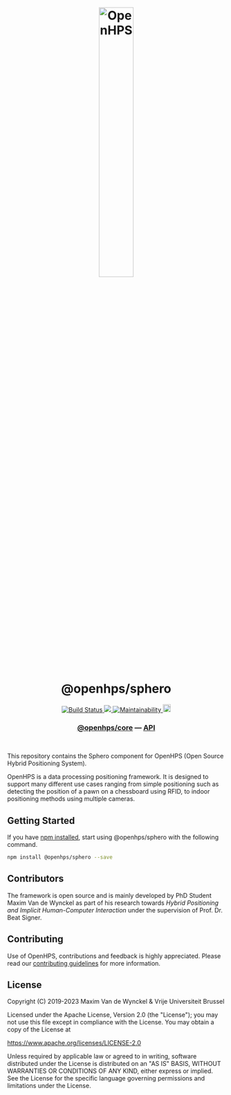 <h1 align="center">
  <img alt="OpenHPS" src="https://openhps.org/images/logo_text-512.png" width="40%" /><br />
  @openhps/sphero
</h1>
<p align="center">
    <a href="https://github.com/OpenHPS/openhps-sphero/actions/workflows/main.yml" target="_blank">
        <img alt="Build Status" src="https://github.com/OpenHPS/openhps-sphero/actions/workflows/main.yml/badge.svg">
    </a>
    <a href="https://codecov.io/gh/OpenHPS/openhps-sphero">
        <img src="https://codecov.io/gh/OpenHPS/openhps-sphero/branch/master/graph/badge.svg"/>
    </a>
    <a href="https://codeclimate.com/github/OpenHPS/openhps-sphero/" target="_blank">
        <img alt="Maintainability" src="https://img.shields.io/codeclimate/maintainability/OpenHPS/openhps-sphero">
    </a>
    <a href="https://badge.fury.io/js/@openhps%2Fsphero">
        <img src="https://badge.fury.io/js/@openhps%2Fsphero.svg" alt="npm version" height="18">
    </a>
</p>

<h3 align="center">
    <a href="https://github.com/OpenHPS/openhps-core">@openhps/core</a> &mdash; <a href="https://openhps.org/docs/csv">API</a>
</h3>

<br />

This repository contains the Sphero component for OpenHPS (Open Source Hybrid Positioning System). 

OpenHPS is a data processing positioning framework. It is designed to support many different use cases ranging from simple positioning such as detecting the position of a pawn on a chessboard using RFID, to indoor positioning methods using multiple cameras.

## Getting Started
If you have [npm installed](https://www.npmjs.com/get-npm), start using @openhps/sphero with the following command.
```bash
npm install @openhps/sphero --save
```

## Contributors
The framework is open source and is mainly developed by PhD Student Maxim Van de Wynckel as part of his research towards *Hybrid Positioning and Implicit Human-Computer Interaction* under the supervision of Prof. Dr. Beat Signer.

## Contributing
Use of OpenHPS, contributions and feedback is highly appreciated. Please read our [contributing guidelines](CONTRIBUTING.md) for more information.

## License
Copyright (C) 2019-2023 Maxim Van de Wynckel & Vrije Universiteit Brussel

Licensed under the Apache License, Version 2.0 (the "License"); you may not use this file except in compliance with the License. You may obtain a copy of the License at

https://www.apache.org/licenses/LICENSE-2.0

Unless required by applicable law or agreed to in writing, software distributed under the License is distributed on an "AS IS" BASIS, WITHOUT WARRANTIES OR CONDITIONS OF ANY KIND, either express or implied. See the License for the specific language governing permissions and limitations under the License.